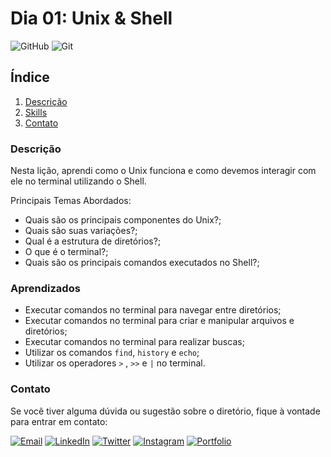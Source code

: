 # Dia 01: Unix & Shell
![GitHub](https://img.shields.io/badge/GitHub-181717?style=for-the-badge&logo=github&logoColor=white)
![Git](https://img.shields.io/badge/Git-F05032?style=for-the-badge&logo=git&logoColor=white)

## Índice

1. [Descrição](#descrição)
2. [Skills](#skills)
3. [Contato](#contato)

### Descrição

Nesta lição, aprendi como o Unix funciona e como devemos interagir com ele no terminal utilizando o Shell.

Principais Temas Abordados:
- Quais são os principais componentes do Unix?;
- Quais são suas variações?;
- Qual é a estrutura de diretórios?;
- O que é o terminal?;
- Quais são os principais comandos executados no Shell?;

### Aprendizados

- Executar comandos no terminal para navegar entre diretórios;
- Executar comandos no terminal para criar e manipular arquivos e diretórios;
- Executar comandos no terminal para realizar buscas;
- Utilizar os comandos `find`, `history` e `echo`;
- Utilizar os operadores `>` , `>>` e `|` no terminal.

### Contato

Se você tiver alguma dúvida ou sugestão sobre o diretório, fique à vontade para entrar em contato:

[![Email](https://img.shields.io/badge/Email-D14836?style=for-the-badge&logo=gmail&logoColor=white)](mailto:righigordev@gmail.com)
[![LinkedIn](https://img.shields.io/badge/LinkedIn-0077B5?style=for-the-badge&logo=linkedin&logoColor=white)](https://www.linkedin.com/in/igor-righi/) [![Twitter](https://img.shields.io/badge/Twitter-1DA1F2?style=for-the-badge&logo=twitter&logoColor=white)](https://twitter.com/righigor) [![Instagram](https://img.shields.io/badge/Instagram-E4405F?style=for-the-badge&logo=instagram&logoColor=white)](https://www.instagram.com/righigor/) [![Portfolio](https://img.shields.io/badge/Portfolio-9cf?style=for-the-badge&logo=appveyor&logoColor=white)](https://righigordev.netlify.app/)